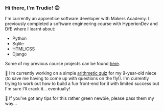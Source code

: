 ### Hi there, I'm Trudie! :blush:
I'm currently an apprentice software developer with Makers Academy. I previously completed a software engineering course with HyperionDev and DfE where I learnt about:
- Python
- Sqlite
- HTML/CSS
- Django

Some of my previous course projects can be found [here](https://github.com/trudiekennedy/finalCapstone). 

🔭 I’m currently working on a simple [arithmetic quiz](https://github.com/trudiekennedy/some-sums) for my 9-year-old niece (to save me having to come up with questions on the fly!). I'm currently trying to work out how to build a fun front-end for it with limited success but I'm sure I'll crack it... eventually!

🤔 If you've got any tips for this rather green newbie, please pass them my way... 


<!--
**trudiekennedy/trudiekennedy** is a ✨ _special_ ✨ repository because its `README.md` (this file) appears on your GitHub profile.

Here are some ideas to get you started:

- 🔭 I’m currently working on ...
- 🌱 I’m currently learning ...
- 👯 I’m looking to collaborate on ...
- 🤔 I’m looking for help with ...
- 💬 Ask me about ...
- 📫 How to reach me: ...
- 😄 Pronouns: ...
- ⚡ Fun fact: ...
-->
